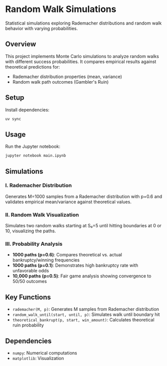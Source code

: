 # Random Walk Simulations

Statistical simulations exploring Rademacher distributions and random walk behavior with varying probabilities.

## Overview

This project implements Monte Carlo simulations to analyze random walks with different 
success probabilities. It compares empirical results against theoretical predictions 
for:

- Rademacher distribution properties (mean, variance)
- Random walk path outcomes (Gambler's Ruin)

## Setup

Install dependencies:

```bash
uv sync
```

## Usage

Run the Jupyter notebook:

```bash
jupyter notebook main.ipynb
```

## Simulations

### I. Rademacher Distribution
Generates M=1000 samples from a Rademacher distribution with p=0.6 and validates 
empirical mean/variance against theoretical values.

### II. Random Walk Visualization
Simulates two random walks starting at S₀=5 until hitting boundaries at 0 or 10, 
visualizing the paths.

### III. Probability Analysis
- **1000 paths (p=0.6)**: Compares theoretical vs. actual bankruptcy/winning frequencies
- **1000 paths (p=0.1)**: Demonstrates high bankruptcy rate with unfavorable odds
- **10,000 paths (p=0.5)**: Fair game analysis showing convergence to 50/50 outcomes

## Key Functions

- `rademacher(M, p)`: Generates M samples from Rademacher distribution
- `random_walk_until(start, until, p)`: Simulates walk until boundary hit
- `theoretical_bankrupt(p, start, win_amount)`: Calculates theoretical ruin probability

## Dependencies

- `numpy`: Numerical computations
- `matplotlib`: Visualization

